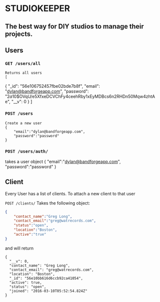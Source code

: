 # STUDIOKEEPER 
## The best way for DIY studios to manage their projects. 

## Users

### `GET /users/all` 
	Returns all users 
	[
  {
    "_id": "56e106752457fbe02bde7b8f",
    "email": "dylan@bandforgeapp.com",
    "password": "$2a$10$OVqU/e5XfxeDCVChFy4ceehRby1xEyMDBcs6n2RHDn50Mqw4zhtAe",
    "__v": 0
  }	]

### `POST /users`
	Create a new user 
	{
	    "email":"dylan@bandforgeapp.com", 
	    "password":"password"
	}

### `POST /users/auth/`
takes a user object 
	{
	    "email":"dylan@bandforgeapp.com", 
	    "password":"password"
	}

## Client 
Every User has a list of clients. To attach a new client to that user 

`POST /clients/`
Takes the following object: 
````json
{
    "contact_name":"Greg Long", 
    "contact_email":"greg@watrecords.com", 
    "status":"open", 
    "location":"Boston", 
    "active":"true"
}
````
and will return 
````
{
  "__v": 0,
  "contact_name": "Greg Long",
  "contact_email": "greg@watrecords.com",
  "location": "Boston",
  "_id": "56e10bb616d6ccb92ca41054",
  "active": true,
  "status": "open",
  "joined": "2016-03-10T05:52:54.824Z"
}
````






